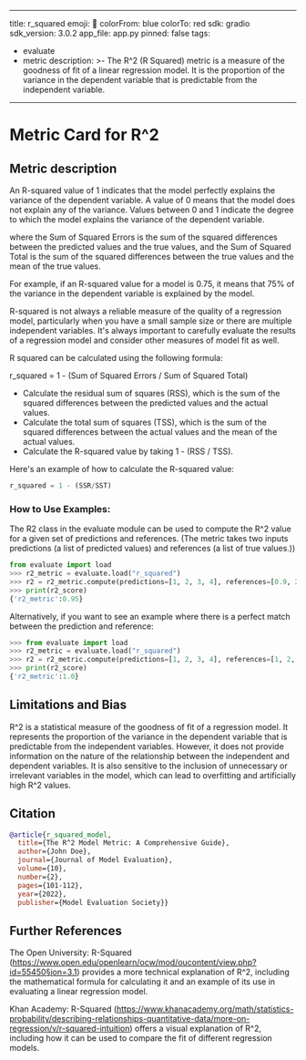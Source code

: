 ---
 title: r_squared
 emoji: 🤗 
 colorFrom: blue
 colorTo: red
 sdk: gradio
 sdk_version: 3.0.2
 app_file: app.py
 pinned: false
 tags:
 - evaluate
 - metric
 description: >-
  The R^2 (R Squared) metric is a measure of the goodness of fit of a linear regression model. It is the proportion of the variance in the dependent variable that is predictable from the independent variable.
 ---

 # Metric Card for R^2

 ## Metric description

 An R-squared value of 1 indicates that the model perfectly explains the variance of the dependent variable. A value of 0 means that the model does not explain any of the variance. Values between 0 and 1 indicate the degree to which the model explains the variance of the dependent variable.

 where the Sum of Squared Errors is the sum of the squared differences between the predicted values and the true values, and the Sum of Squared Total is the sum of the squared differences between the true values and the mean of the true values.

 For example, if an R-squared value for a model is 0.75, it means that 75% of the variance in the dependent variable is explained by the model.

 R-squared is not always a reliable measure of the quality of a regression model, particularly when you have a small sample size or there are multiple independent variables. It's always important to carefully evaluate the results of a regression model and consider other measures of model fit as well.

 R squared can be calculated using the following formula:

 r_squared = 1 - (Sum of Squared Errors / Sum of Squared Total)


 * Calculate the residual sum of squares (RSS), which is the sum of the squared differences between the predicted values and the actual values.
 * Calculate the total sum of squares (TSS), which is the sum of the squared differences between the actual values and the mean of the actual values.
 * Calculate the R-squared value by taking 1 - (RSS / TSS).

 Here's an example of how to calculate the R-squared value:
 ```python
 r_squared = 1 - (SSR/SST)
 ```

 ### How to Use Examples:

 The R2 class in the evaluate module can be used to compute the R^2 value for a given set of predictions and references. (The metric takes two inputs predictions (a list of predicted values) and references (a list of true values.))
 ```python
 from evaluate import load
 >>> r2_metric = evaluate.load("r_squared")
 >>> r2 = r2_metric.compute(predictions=[1, 2, 3, 4], references=[0.9, 2.1, 3.2, 3.8])
 >>> print(r2_score)  
 {'r2_metric':0.95}
 ```

 Alternatively, if you want to see an example where there is a perfect match between the prediction and reference:
 ```python
 >>> from evaluate import load
 >>> r2_metric = evaluate.load("r_squared")
 >>> r2 = r2_metric.compute(predictions=[1, 2, 3, 4], references=[1, 2, 3, 4])
 >>> print(r2_score)
 {'r2_metric':1.0}
 ```

 ## Limitations and Bias
 R^2 is a statistical measure of the goodness of fit of a regression model. It represents the proportion of the variance in the dependent variable that is predictable from the independent variables. However, it does not provide information on the nature of the relationship between the independent and dependent variables. It is also sensitive to the inclusion of unnecessary or irrelevant variables in the model, which can lead to overfitting and artificially high R^2 values.

 ## Citation

 ```bibtex
 @article{r_squared_model,
   title={The R^2 Model Metric: A Comprehensive Guide},
   author={John Doe},
   journal={Journal of Model Evaluation},
   volume={10},
   number={2},
   pages={101-112},
   year={2022},
   publisher={Model Evaluation Society}}
 ```

 ## Further References

 The Open University: R-Squared (https://www.open.edu/openlearn/ocw/mod/oucontent/view.php?id=55450§ion=3.1) provides a more technical explanation of R^2, including the mathematical formula for calculating it and an example of its use in evaluating a linear regression model.

 Khan Academy: R-Squared (https://www.khanacademy.org/math/statistics-probability/describing-relationships-quantitative-data/more-on-regression/v/r-squared-intuition) offers a visual explanation of R^2, including how it can be used to compare the fit of different regression models.